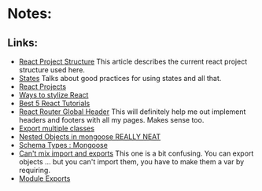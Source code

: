 # Notes:

## Links:
* [React Project Structure](https://daveceddia.com/react-project-structure/)
   This article describes the current react project structure used here.
* [States](http://brewhouse.io/blog/2015/03/24/best-practices-for-component-state-in-reactjs.html)
   Talks about good practices for using states and all that.
* [React Projects](http://sean-smith.me/assets/portfolio/25-react-projects/index.html)
* [Ways to stylize React](https://codeburst.io/4-four-ways-to-style-react-components-ac6f323da822)
* [Best 5 React Tutorials](https://www.andrewhfarmer.com/getting-started-tutorials/)
* [React Router Global Header](https://stackoverflow.com/questions/36262360/react-router-global-header)
   This will definitely help me out implement headers and footers with all my pages. Makes sense too.
* [Export multiple classes](https://stackoverflow.com/questions/30762734/multiple-react-components-in-a-single-module)
* [Nested Objects in mongoose REALLY NEAT](https://stackoverflow.com/questions/39596625/nested-objects-in-mongoose-schemas)
* [Schema Types : Mongoose](http://mongoosejs.com/docs/schematypes.html)
* [Can't mix import and exports](https://github.com/webpack/webpack/issues/4039)
   This one is a bit confusing. You can export objects ... but you can't import them, you have to make them a var by requiring.
* [Module Exports](http://www.tutorialsteacher.com/nodejs/nodejs-module-exports)
